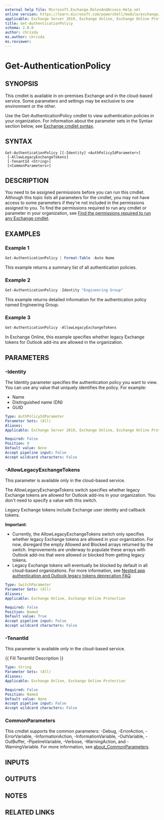 ```yaml
---
external help file: Microsoft.Exchange.RolesAndAccess-Help.xml
online version: https://learn.microsoft.com/powershell/module/exchange/get-authenticationpolicy
applicable: Exchange Server 2019, Exchange Online, Exchange Online Protection
title: Get-AuthenticationPolicy
schema: 2.0.0
author: chrisda
ms.author: chrisda
ms.reviewer:
---
```


# Get-AuthenticationPolicy

## SYNOPSIS
This cmdlet is available in on-premises Exchange and in the cloud-based service. Some parameters and settings may be exclusive to one environment or the other.

Use the Get-AuthenticationPolicy cmdlet to view authentication policies in your organization.
For information about the parameter sets in the Syntax section below, see [Exchange cmdlet syntax](https://learn.microsoft.com/powershell/exchange/exchange-cmdlet-syntax).

## SYNTAX

```
Get-AuthenticationPolicy [[-Identity] <AuthPolicyIdParameter>]
 [-AllowLegacyExchangeTokens]
 [-TenantId <String>]
 [<CommonParameters>]
```

## DESCRIPTION
You need to be assigned permissions before you can run this cmdlet. Although this topic lists all parameters for the cmdlet, you may not have access to some parameters if they're not included in the permissions assigned to you. To find the permissions required to run any cmdlet or parameter in your organization, see [Find the permissions required to run any Exchange cmdlet](https://learn.microsoft.com/powershell/exchange/find-exchange-cmdlet-permissions).

## EXAMPLES

### Example 1
```powershell
Get-AuthenticationPolicy | Format-Table -Auto Name
```

This example returns a summary list of all authentication policies.

### Example 2
```powershell
Get-AuthenticationPolicy -Identity "Engineering Group"
```

This example returns detailed information for the authentication policy named Engineering Group.

### Example 3
```powershell
Get-AuthenticationPolicy -AllowLegacyExchangeTokens
```

In Exchange Online, this example specifies whether legacy Exchange tokens for Outlook add-ins are allowed in the organization.

## PARAMETERS

### -Identity
The Identity parameter specifies the authentication policy you want to view. You can use any value that uniquely identifies the policy. For example:

- Name
- Distinguished name (DN)
- GUID

```yaml
Type: AuthPolicyIdParameter
Parameter Sets: (All)
Aliases:
Applicable: Exchange Server 2019, Exchange Online, Exchange Online Protection

Required: False
Position: 0
Default value: None
Accept pipeline input: False
Accept wildcard characters: False
```

### -AllowLegacyExchangeTokens
This parameter is available only in the cloud-based service.

The AllowLegacyExchangeTokens switch specifies whether legacy Exchange tokens are allowed for Outlook add-ins in your organization. You don't need to specify a value with this switch.

Legacy Exchange tokens include Exchange user identity and callback tokens.

**Important**:

- Currently, the AllowLegacyExchangeTokens switch only specifies whether legacy Exchange tokens are allowed in your organization. For now, disregard the empty Allowed and Blocked arrays returned by the switch. Improvements are underway to populate these arrays with Outlook add-ins that were allowed or blocked from getting legacy tokens.
- Legacy Exchange tokens will eventually be blocked by default in all cloud-based organizations. For more information, see [Nested app authentication and Outlook legacy tokens deprecation FAQ](https://learn.microsoft.com/office/dev/add-ins/outlook/faq-nested-app-auth-outlook-legacy-tokens#what-is-the-timeline-for-shutting-down-legacy-exchange-online-tokens).

```yaml
Type: SwitchParameter
Parameter Sets: (All)
Aliases:
Applicable: Exchange Online, Exchange Online Protection

Required: False
Position: Named
Default value: True
Accept pipeline input: False
Accept wildcard characters: False
```

### -TenantId
This parameter is available only in the cloud-based service.

{{ Fill TenantId Description }}

```yaml
Type: String
Parameter Sets: (All)
Aliases:
Applicable: Exchange Online, Exchange Online Protection

Required: False
Position: Named
Default value: None
Accept pipeline input: False
Accept wildcard characters: False
```

### CommonParameters
This cmdlet supports the common parameters: -Debug, -ErrorAction, -ErrorVariable, -InformationAction, -InformationVariable, -OutVariable, -OutBuffer, -PipelineVariable, -Verbose, -WarningAction, and -WarningVariable. For more information, see [about_CommonParameters](https://go.microsoft.com/fwlink/p/?LinkID=113216).

## INPUTS

## OUTPUTS

## NOTES

## RELATED LINKS
